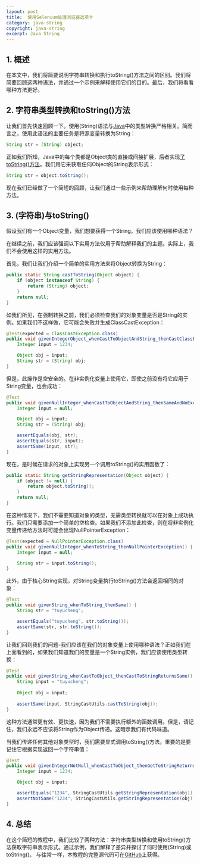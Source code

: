 ```yaml
---
layout: post
title:  使用Selenium处理浏览器选项卡
category: java-string
copyright: java-string
excerpt: Java String
---
```


## 1. 概述

在本文中，我们将简要说明字符串转换和执行toString()方法之间的区别。我们将简要回顾这两种语法，并通过一个示例来解释使用它们的目的。最后，我们将看看哪种方法更好。

## 2. 字符串类型转换和toString()方法

让我们首先快速回顾一下。使用(String)语法与[Java](https://www.tuyucheng.com/java-type-casting)中的类型转换严格相关。简而言之，使用此语法的主要任务是将源变量转换为String：

```java
String str = (String) object;

```

正如我们所知，Java中的每个类都是Object类的直接或间接扩展，后者实现[了toString()方法](https://www.tuyucheng.com/java-tostring)。我们用它来获取任何Object的String表示形式：

```java
String str = object.toString();
```

现在我们已经做了一个简短的回顾，让我们通过一些示例来帮助理解何时使用每种方法。

## 3. (字符串)与toString()

假设我们有一个Object变量，我们想要获得一个String。我们应该使用哪种语法？

在继续之前，我们应该强调以下实用方法仅用于帮助解释我们的主题。实际上，我们不会使用这样的实用方法。

首先，我们让我们介绍一个简单的实用方法来将Object转换为String：

```java
public static String castToString(Object object) {
    if (object instanceof String) {
        return (String) object;
    }
    return null;
}
```

如我们所见，在强制转换之前，我们必须检查我们的对象变量是否是String的实例。如果我们不这样做，它可能会失败并生成ClassCastException：

```java
@Test(expected = ClassCastException.class)
public void givenIntegerObject_whenCastToObjectAndString_thenCastClassException() {
    Integer input = 1234;

    Object obj = input;
    String str = (String) obj;
}
```

但是，此操作是空安全的。在非实例化变量上使用它，即使之前没有将它应用于String变量，也会成功：

```java
@Test
public void givenNullInteger_whenCastToObjectAndString_thenSameAndNoException() {
    Integer input = null;

    Object obj = input;
    String str = (String) obj;

    assertEquals(obj, str);
    assertEquals(str, input);
    assertSame(input, str);
}
```

现在，是时候在请求的对象上实现另一个调用toString()的实用函数了：

```java
public static String getStringRepresentation(Object object) {
    if (object != null) {
        return object.toString();
    }
    return null;
}
```

在这种情况下，我们不需要知道对象的类型，无需类型转换就可以在对象上成功执行。我们只需要添加一个简单的空检查。如果我们不添加此检查，则在将非实例化变量传递给方法时可能会出现NullPointerException：

```java
@Test(expected = NullPointerException.class)
public void givenNullInteger_whenToString_thenNullPointerException() {
    Integer input = null;

    String str = input.toString();
}
```

此外，由于核心String实现，对String变量执行toString()方法会返回相同的对象：

```java
@Test
public void givenString_whenToString_thenSame() {
    String str = "tuyucheng";

    assertEquals("tuyucheng", str.toString());
    assertSame(str, str.toString());
}
```

让我们回到我们的问题-我们应该在我们的对象变量上使用哪种语法？正如我们在上面看到的，如果我们知道我们的变量是一个String实例，我们应该使用类型转换：

```java
@Test
public void givenString_whenCastToObject_thenCastToStringReturnsSame() {
    String input = "tuyucheng";
    
    Object obj = input;
    
    assertSame(input, StringCastUtils.castToString(obj));
}
```

这种方法通常更有效、更快速，因为我们不需要执行额外的函数调用。但是，请记住，我们永远不应该将String作为Object传递。这暗示我们有代码味道。

当我们传递任何其他对象类型时，我们需要显式调用toString()方法。重要的是要记住它根据实现返回一个字符串值：

```java
@Test
public void givenIntegerNotNull_whenCastToObject_thenGetToStringReturnsString() {
    Integer input = 1234;

    Object obj = input;

    assertEquals("1234", StringCastUtils.getStringRepresentation(obj));
    assertNotSame("1234", StringCastUtils.getStringRepresentation(obj));
}
```

## 4. 总结

在这个简短的教程中，我们比较了两种方法：字符串类型转换和使用toString()方法获取字符串表示形式。通过示例，我们解释了差异并探讨了何时使用(String)或toString()。
与往常一样，本教程的完整源代码可在[GitHub](https://github.com/tu-yucheng/taketoday-tutorial4j/tree/master/java-core-modules/java-string-algorithms-1)上获得。

